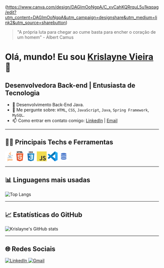 (https://www.canva.com/design/DAGImOoNgpA/C_xvCahKQRrquL5u1kqqag/edit?utm_content=DAGImOoNgpA&utm_campaign=designshare&utm_medium=link2&utm_source=sharebutton)

> "A própria luta para chegar ao cume basta para encher o coração de um homem" - Albert Camus

# Olá, mundo! Eu sou [Krislayne Vieira](https://github.com/KrislayneVieira) 👋

## Desenvolvedora Back-end | Entusiasta de Tecnologia

- 🌱 Desenvolvimento Back-End Java.
- 💬 Me pergunte sobre: `HTML`, `CSS`, `JavaScript`, `Java`, `Spring Framework`, `MySQL`.
- 📫 Como entrar em contato comigo: [LinkedIn](https://www.linkedin.com/in/krislayne-vieira) | [Email](mailto:krislayne.silva@gmail.com)

---

## 👨‍💻 Principais Techs e Ferramentas

<p align="left">
  <img src="https://raw.githubusercontent.com/github/explore/80688e429a7d4ef2fca1e82350fe8e3517d3494d/topics/html/html.png" alt="HTML5" height="32" width="32" />
  <img src="https://raw.githubusercontent.com/github/explore/80688e429a7d4ef2fca1e82350fe8e3517d3494d/topics/css/css.png" alt="CSS3" height="32" width="32" />
  <img src="https://raw.githubusercontent.com/github/explore/80688e429a7d4ef2fca1e82350fe8e3517d3494d/topics/javascript/javascript.png" alt="JavaScript" height="32" width="32" />
  <img src="https://raw.githubusercontent.com/github/explore/80688e429a7d4ef2fca1e82350fe8e3517d3494d/topics/visual-studio-code/visual-studio-code.png" alt="VS Code" height="32" width="32" />
  <img src="https://raw.githubusercontent.com/github/explore/80688e429a7d4ef2fca1e82350fe8e3517d3494d/topics/sql/sql.png" alt="SQL" height="32" width="32" />
  <img align="left" alt="Dart"height="32" width="32" src="https://raw.githubusercontent.com/github/explore/80688e429a7d4ef2fca1e82350fe8e3517d3494d/topics/java/java.png"/>
</p>

---

## 📊 Linguagens mais usadas

![Top Langs](https://github-readme-stats.vercel.app/api/top-langs/?username=KrislayneVieira&layout=compact&bg_color=0d1117&border_color=30363d&title_color=58a6ff&text_color=c9d1d9)

---

## 📈 Estatísticas do GitHub

![Krislayne's GitHub stats](https://github-readme-stats.vercel.app/api?username=KrislayneVieira&show_icons=true&theme=radical)

---

## 🌐 Redes Sociais

<p align="left">
  <a href="https://www.linkedin.com/in/krislayne-vieira">
    <img src="https://www.vectorlogo.zone/logos/linkedin/linkedin-icon.svg" alt="LinkedIn" height="32" width="32">
  </a>
  <a href="mailto:krislayne.silva@gmail.com">
    <img src="https://www.vectorlogo.zone/logos/gmail/gmail-icon.svg" alt="Gmail" height="32" width="32">
  </a>
</p>
